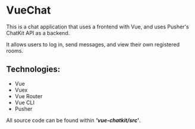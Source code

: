 # VueChat

This is a chat application that uses a frontend with Vue, and uses Pusher's ChatKit API as a backend. 

It allows users to log in, send messages, and view their own registered rooms.

## Technologies:
 - Vue
 - Vuex
 - Vue Router
 - Vue CLI
 - Pusher

All source code can be found within ***'vue-chatkit/src*'**.
